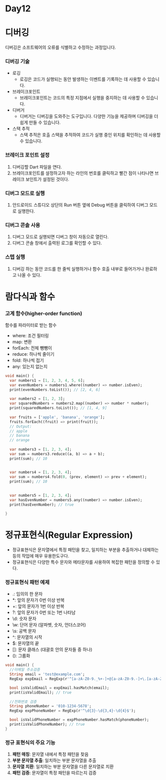 # Day12

# 디버깅

디버깅은 소프트웨어의 오류를 식별하고 수정하는 과정입니다.

### 디버깅 기술

- 로깅
    - 로깅은 코드가 실행되는 동안 발생하는 이벤트를 기록하는 데 사용할 수 있습니다.
- 브레이크포인트
    - 브레이크포인트는 코드의 특정 지점에서 실행을 중지하는 데 사용할 수 있습니다.
- 디버거
    - 디버거는 디버깅을 도와주는 도구입니다. 다양한 기능을 제공하며 디버깅을 더 쉽게 만들 수 있습니다.
- 스택 추적
    - 스택 추적은 호출 스택을 추적하여 코드가 실행 중인 위치를 확인하는 데 사용할 수 있습니다.

### 브레이크 포인트 설정

1. 디버깅할 Dart 파일을 연다.
2. 브레이크포인트를 설정하고자 하는 라인의 번호를 클릭하고 빨간 점이 나타나면 브레이크 보인트가 설정된 것이다.

### 디버그 모드로 실행

1. 안드로이드 스튜디오 상단의 Run 버튼 옆에 Debug 버튼을 클릭하여 디버그 모드로 실행한다.

### 디버그 콘솔 사용

1. 디버그 모드로 실행되면 디버그 창이 자동으로 열린다.
2. 디버그 콘솔 창에서 출력된 로그를 확인할 수 있다.

### 스텝 실행

1. 디버깅 하는 동안 코드를 한 줄씩 실행하거나 함수 호출 내부로 들어가거나 완료하고 나올 수 있다.

# 람다식과 함수

### 고계 함수(higher-order function)

함수를 파라미터로 받는 함수

- where: 조건 필터링
- map: 변환
- forEach: 전체 뺑뺑이
- reduce: 하나씩 줄이기
- fold: 하나씩 접기
- any: 있는지 없는지

```dart
void main() {
  var numbers1 = [1, 2, 3, 4, 5, 6];
  var evenNumbers = numbers1.where((number) => number.isEven);
  print(evenNumbers.toList()); // [2, 4, 6]
  
  var numbers2 = [1, 2, 3];
  var squaredNumbers = numbers2.map((number) => number * number);
  print(squaredNumbers.toList()); // [1, 4, 9]
  
  var fruits = ['apple', 'banana', 'orange'];
  fruits.forEach((fruit) => print(fruit));
  // Output:
  // apple
  // banana
  // orange
  
  var numbers3 = [1, 2, 3, 4];
  var sum = numbers3.reduce((a, b) => a + b);
  print(sum); // 10
  
  
  var numbers4 = [1, 2, 3, 4];
  var sum = numbers4.fold(0, (prev, element) => prev + element);
  print(sum); // 10
  
  
  var numbers5 = [1, 2, 3, 4];
  var hasEvenNumber = numbers5.any((number) => number.isEven);
  print(hasEvenNumber); // true
  
}
```

# 정규표현식(**Regular Expression)**

- 정규표현식은 문자열에서 특정 패턴을 찾고, 일치하는 부분을 추출하거나 대체하는 등의 작업에 매우 유용한도구다.
- 정규표현식은 다양한 특수 문자와 메타문자를 사용하여 복잡한 패턴을 정의할 수 있다.

### 정규표현식 패턴 예제

- .: 임의의 한 문자
- *: 앞의 문자가 0번 이상 반복
- +: 앞의 문자가 1번 이상 반복
- ?: 앞의 문자가 0번 또는 1번 나타남
- \d: 숫자 문자
- \w: 단어 문자 (알파벳, 숫자, 언더스코어)
- \s: 공백 문자
- ^: 문자열의 시작
- $: 문자열의 끝
- []: 문자 클래스 (대괄호 안의 문자들 중 하나)
- (): 그룹화

```dart
void main() {
  //이메일 주소검증 
  String email = 'test@example.com';
  RegExp expEmail = RegExp(r'^[a-zA-Z0-9._%+-]+@[a-zA-Z0-9.-]+\.[a-zA-Z]{2,}$');

  bool isValidEmail = expEmail.hasMatch(email);
  print(isValidEmail); // true
  
  //전화번호 검증 
  String phoneNumber = '010-1234-5678';
  RegExp expPhoneNumber = RegExp(r'^\d{3}-\d{3,4}-\d{4}$');

  bool isValidPhoneNumber = expPhoneNumber.hasMatch(phoneNumber);
  print(isValidPhoneNumber); // true
}
```

### 정규 표현식의 주요 기능

1. **패턴 매칭**: 문자열 내에서 특정 패턴을 찾음
2. **부분 문자열 추출**: 일치하는 부분 문자열을 추출
3. **문자열 치환**: 일치하는 부분 문자열을 다른 문자열로 치환
4. **패턴 검증**: 문자열이 특정 패턴을 따르는지 검증
